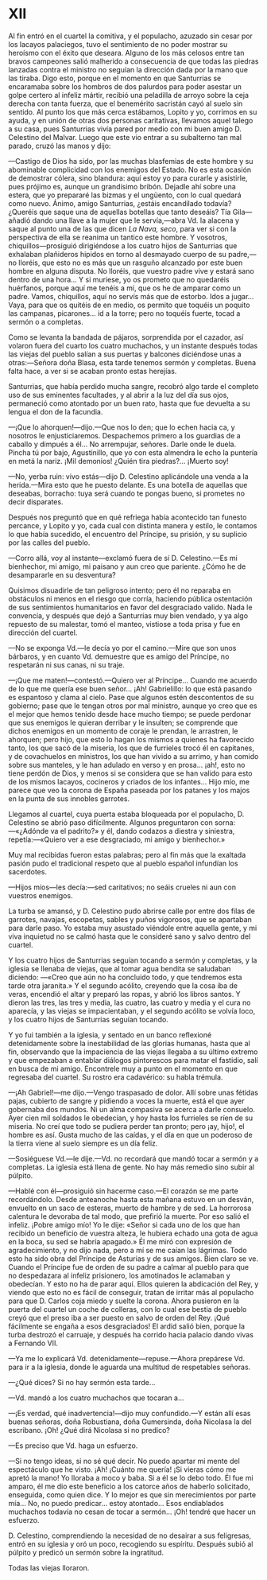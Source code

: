 # XII

Al fin entró en el cuartel la comitiva, y el populacho, azuzado sin cesar por
los lacayos palaciegos, tuvo el sentimiento de no poder mostrar su heroísmo con
el éxito que deseara. Alguno de los más celosos entre tan bravos campeones
salió malherido a consecuencia de que todas las piedras lanzadas contra el
ministro no seguían la dirección dada por la mano que las tiraba. Digo esto,
porque en el momento en que Santurrias se encaramaba sobre los hombros de dos
palurdos para poder asestar un golpe certero al infeliz mártir, recibió una
peladilla de arroyo sobre la ceja derecha con tanta fuerza, que el benemérito
sacristán cayó al suelo sin sentido. Al punto los que más cerca estábamos,
Lopito y yo, corrimos en su ayuda, y en unión de otras dos personas
caritativas, llevamos aquel talego a su casa, pues Santurrias vivía pared por
medio con mi buen amigo D. Celestino del Malvar. Luego que este vio entrar a su
subalterno tan mal parado, cruzó las manos y dijo:

—Castigo de Dios ha sido, por las muchas blasfemias de este hombre y su
abominable complicidad con los enemigos del Estado. No es esta ocasión de
demostrar cólera, sino blandura: aquí estoy yo para curarle y asistirle, pues
prójimo es, aunque un grandísimo bribón. Dejadle ahí sobre una estera, que yo
prepararé las bizmas y el ungüento, con lo cual quedará como nuevo. Ánimo,
amigo Santurrias, ¿estáis encandilado todavía? ¿Queréis que saque una de
aquellas botellas que tanto deseáis? Tía Gila—añadió dando una llave a la mujer
que le servía,—abra Vd. la alacena y saque al punto una de las que dicen *La
Nava, seco*, para ver si con la perspectiva de ella se reanima un tantico este
hombre. Y vosotros, chiquillos—prosiguió dirigiéndose a los cuatro hijos de
Santurrias que exhalaban plañideros hipidos en torno al desmayado cuerpo de su
padre,—no lloréis, que esto no es más que un rasguño alcanzado por este buen
hombre en alguna disputa. No lloréis, que vuestro padre vive y estará sano
dentro de una hora... Y si muriese, yo os prometo que no quedaréis huérfanos,
porque aquí me tenéis a mí, que os he de amparar como un padre. Vamos,
chiquillos, aquí no servís más que de estorbo. Idos a jugar... Vaya, para que
os quitéis de en medio, os permito que toquéis un poquito las campanas,
picarones... id a la torre; pero no toquéis fuerte, tocad a sermón
o a completas.

Como se levanta la bandada de pájaros, sorprendida por el cazador, así volaron
fuera del cuarto los cuatro muchachos, y un instante después todas las viejas
del pueblo salían a sus puertas y balcones diciéndose unas a otras:—Señora
doña Blasa, esta tarde tenemos sermón y completas. Buena falta hace, a ver si
se acaban pronto estas herejías.

Santurrias, que había perdido mucha sangre, recobró algo tarde el completo uso
de sus eminentes facultades, y al abrir a la luz del día sus ojos, permaneció
como atontado por un buen rato, hasta que fue devuelta a su lengua el don de la
facundia.

—¡Que lo ahorquen!—dijo.—Que nos lo den; que lo echen hacia ca, y nosotros le
enjusticiaremos. Despachemos primero a los guardias de a caballo y dimpués
a él... No arrempujar, señores. Darle onde le duela. Pincha tú por bajo,
Agustinillo, que yo con esta almendra le echo la puntería en metá la nariz.
¡Mil demonios! ¿Quién tira piedras?... ¡Muerto soy!

—No, yerba ruin: vivo estás—dijo D. Celestino aplicándole una venda a la
herida.—Mira esto que he puesto delante. Es una botella de aquellas que
deseabas, borracho: tuya será cuando te pongas bueno, si prometes no decir
disparates.

Después nos preguntó que en qué refriega había acontecido tan funesto percance,
y Lopito y yo, cada cual con distinta manera y estilo, le contamos lo que había
sucedido, el encuentro del Príncipe, su prisión, y su suplicio por las calles
del pueblo.

—Corro allá, voy al instante—exclamó fuera de sí D. Celestino.—Es mi
bienhechor, mi amigo, mi paisano y aun creo que pariente. ¿Cómo he de
desampararle en su desventura?

Quisimos disuadirle de tan peligroso intento; pero él no reparaba en obstáculos
ni menos en el riesgo que corría, haciendo pública ostentación de sus
sentimientos humanitarios en favor del desgraciado valido. Nada le convencía,
y después que dejó a Santurrias muy bien vendado, y ya algo repuesto de su
malestar, tomó el manteo, vistiose a toda prisa y fue en dirección del cuartel.

—No se exponga Vd.—le decía yo por el camino.—Mire que son unos bárbaros,
y en cuanto Vd. demuestre que es amigo del Príncipe, no respetarán ni sus
canas, ni su traje.

—¡Que me maten!—contestó.—Quiero ver al Príncipe... Cuando me acuerdo de lo
que me quería ese buen señor... ¡Ah! Gabrielillo: lo que está pasando es
espantoso y clama al cielo. Pase que algunos estén descontentos de su gobierno;
pase que le tengan otros por mal ministro, aunque yo creo que es el mejor que
hemos tenido desde hace mucho tiempo; se puede perdonar que sus enemigos le
quieran derribar y le insulten; se comprende que dichos enemigos en un momento
de coraje le prendan, le arrastren, le ahorquen; pero hijo, que esto lo hagan
los mismos a quienes ha favorecido tanto, los que sacó de la miseria, los que
de furrieles trocó él en capitanes, y de covachuelos en ministros, los que han
vivido a su arrimo, y han comido sobre sus manteles, y le han adulado en verso
y en prosa... ¡ah!, esto no tiene perdón de Dios, y menos si se considera que
se han valido para esto de los mismos lacayos, cocineros y criados de los
infantes... Hijo mío, me parece que veo la corona de España paseada por los
patanes y los majos en la punta de sus innobles garrotes.

Llegamos al cuartel, cuya puerta estaba bloqueada por el populacho, D.
Celestino se abrió paso difícilmente. Algunos preguntaron con sorna:—«¿Adónde
va el padrito?» y él, dando codazos a diestra y siniestra, repetía:—«Quiero
ver a ese desgraciado, mi amigo y bienhechor.»

Muy mal recibidas fueron estas palabras; pero al fin más que la exaltada pasión
pudo el tradicional respeto que al pueblo español infundían los sacerdotes.

—Hijos míos—les decía:—sed caritativos; no seáis crueles ni aun con vuestros
enemigos.

La turba se amansó, y D. Celestino pudo abrirse calle por entre dos filas de
garrotes, navajas, escopetas, sables y puños vigorosos, que se apartaban para
darle paso. Yo estaba muy asustado viéndole entre aquella gente, y mi viva
inquietud no se calmó hasta que le consideré sano y salvo dentro del cuartel.

Y los cuatro hijos de Santurrias seguían tocando a sermón y completas, y la
iglesia se llenaba de viejas, que al tomar agua bendita se saludaban diciendo:
—«Creo que aún no ha concluido todo, y que tendremos esta tarde otra jaranita.»
Y el segundo acólito, creyendo que la cosa iba de veras, encendió el altar
y preparó las ropas, y abrió los libros santos. Y dieron las tres, las tres
y media, las cuatro, las cuatro y media y el cura no aparecía, y las viejas se
impacientaban, y el segundo acólito se volvía loco, y los cuatro hijos de
Santurrias seguían tocando.

Y yo fui también a la iglesia, y sentado en un banco reflexioné detenidamente
sobre la inestabilidad de las glorias humanas, hasta que al fin, observando que
la impaciencia de las viejas llegaba a su último extremo y que empezaban
a entablar diálogos pintorescos para matar el fastidio, salí en busca de mi
amigo. Encontrele muy a punto en el momento en que regresaba del cuartel. Su
rostro era cadavérico: su habla trémula.

—¡Ah Gabriel!—me dijo.—Vengo traspasado de dolor. Allí sobre unas fétidas
pajas, cubierto de sangre y pidiendo a voces la muerte, está el que ayer
gobernaba dos mundos. Ni un alma compasiva se acerca a darle consuelo. Ayer
cien mil soldados le obedecían, y hoy hasta los furrieles se ríen de su
miseria. No creí que todo se pudiera perder tan pronto; pero ¡ay, hijo!, el
hombre es así. Gusta mucho de las caídas, y el día en que un poderoso de la
tierra viene al suelo siempre es un día feliz.

—Sosiéguese Vd.—le dije.—Vd. no recordará que mandó tocar a sermón
y a completas. La iglesia está llena de gente. No hay más remedio sino subir al
púlpito.

—Hablé con él—prosiguió sin hacerme caso.—El corazón se me parte
recordándolo. Desde anteanoche hasta esta mañana estuvo en un desván, envuelto
en un saco de esteras, muerto de hambre y de sed. La horrorosa calentura le
devoraba de tal modo, que prefirió la muerte. Por eso salió el infeliz. ¡Pobre
amigo mío! Yo le dije: «Señor si cada uno de los que han recibido un beneficio
de vuestra alteza, le hubiera echado una gota de agua en la boca, su sed se
habría apagado.» Él me miró con expresión de agradecimiento, y no dijo nada,
pero a mí se me caían las lágrimas. Todo esto ha sido obra del Príncipe de
Asturias y de sus amigos. Bien claro se ve. Cuando el Príncipe fue de orden de
su padre a calmar al pueblo para que no despedazara al infeliz prisionero, los
amotinados le aclamaban y obedecían. Y esto no ha de parar aquí. Ellos quieren
la abdicación del Rey, y viendo que esto no es fácil de conseguir, tratan de
irritar más al populacho para que D. Carlos coja miedo y suelte la corona.
Ahora pusieron en la puerta del cuartel un coche de colleras, con lo cual ese
bestia de pueblo creyó que el preso iba a ser puesto en salvo de orden del Rey.
¡Qué fácilmente se engaña a esos desgraciados! El ardid salió bien, porque la
turba destrozó el carruaje, y después ha corrido hacia palacio dando vivas
a Fernando VII.

—Ya me lo explicará Vd. detenidamente—repuse.—Ahora prepárese Vd. para ir
a la iglesia, donde le aguarda una multitud de respetables señoras.

—¿Qué dices? Si no hay sermón esta tarde...

—Vd. mandó a los cuatro muchachos que tocaran a...

—¡Es verdad, qué inadvertencia!—dijo muy confundido.—Y están allí esas buenas
señoras, doña Robustiana, doña Gumersinda, doña Nicolasa la del escribano. ¡Oh!
¿Qué dirá Nicolasa si no predico?

—Es preciso que Vd. haga un esfuerzo.

—Si no tengo ideas, si no sé qué decir. No puedo apartar mi mente del
espectáculo que he visto. ¡Ah! ¡Cuánto me quería! ¡Si vieras cómo me apretó la
mano! Yo lloraba a moco y baba. Si a él se lo debo todo. Él fue mi amparo, él
me dio este beneficio a los catorce años de haberlo solicitado, enseguida, como
quien dice. Y lo mejor es que sin merecimientos por parte mía... No, no puedo
predicar... estoy atontado... Esos endiablados muchachos todavía no cesan de
tocar a sermón... ¡Oh! tendré que hacer un esfuerzo.

D. Celestino, comprendiendo la necesidad de no desairar a sus feligresas, entró
en su iglesia y oró un poco, recogiendo su espíritu. Después subió al púlpito
y predicó un sermón sobre la ingratitud.

Todas las viejas lloraron.
